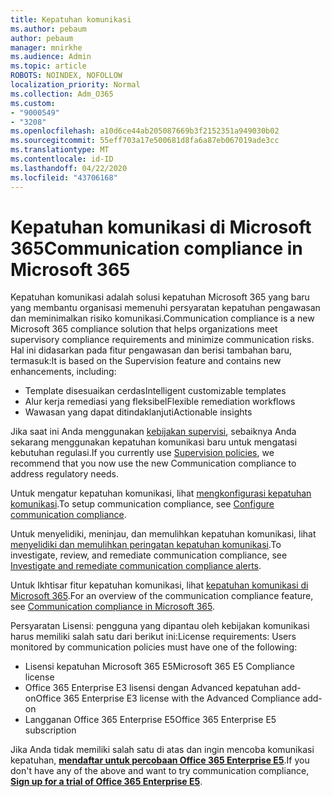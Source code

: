 ```yaml
---
title: Kepatuhan komunikasi
ms.author: pebaum
author: pebaum
manager: mnirkhe
ms.audience: Admin
ms.topic: article
ROBOTS: NOINDEX, NOFOLLOW
localization_priority: Normal
ms.collection: Adm_O365
ms.custom:
- "9000549"
- "3208"
ms.openlocfilehash: a10d6ce44ab205087669b3f2152351a949030b02
ms.sourcegitcommit: 55eff703a17e500681d8fa6a87eb067019ade3cc
ms.translationtype: MT
ms.contentlocale: id-ID
ms.lasthandoff: 04/22/2020
ms.locfileid: "43706168"
---
```

# <a name="communication-compliance-in-microsoft-365"></a><span data-ttu-id="ad260-102">Kepatuhan komunikasi di Microsoft 365</span><span class="sxs-lookup"><span data-stu-id="ad260-102">Communication compliance in Microsoft 365</span></span>

<span data-ttu-id="ad260-103">Kepatuhan komunikasi adalah solusi kepatuhan Microsoft 365 yang baru yang membantu organisasi memenuhi persyaratan kepatuhan pengawasan dan meminimalkan risiko komunikasi.</span><span class="sxs-lookup"><span data-stu-id="ad260-103">Communication compliance is a new Microsoft 365 compliance solution that helps organizations meet supervisory compliance requirements and minimize communication risks.</span></span> <span data-ttu-id="ad260-104">Hal ini didasarkan pada fitur pengawasan dan berisi tambahan baru, termasuk:</span><span class="sxs-lookup"><span data-stu-id="ad260-104">It is based on the Supervision feature and contains new enhancements, including:</span></span>

- <span data-ttu-id="ad260-105">Template disesuaikan cerdas</span><span class="sxs-lookup"><span data-stu-id="ad260-105">Intelligent customizable templates</span></span>
- <span data-ttu-id="ad260-106">Alur kerja remediasi yang fleksibel</span><span class="sxs-lookup"><span data-stu-id="ad260-106">Flexible remediation workflows</span></span>
- <span data-ttu-id="ad260-107">Wawasan yang dapat ditindaklanjuti</span><span class="sxs-lookup"><span data-stu-id="ad260-107">Actionable insights</span></span>

<span data-ttu-id="ad260-108">Jika saat ini Anda menggunakan [kebijakan supervisi](https://docs.microsoft.com/microsoft-365/compliance/supervision-policies), sebaiknya Anda sekarang menggunakan kepatuhan komunikasi baru untuk mengatasi kebutuhan regulasi.</span><span class="sxs-lookup"><span data-stu-id="ad260-108">If you currently use [Supervision policies](https://docs.microsoft.com/microsoft-365/compliance/supervision-policies), we recommend that you now use the new Communication compliance to address regulatory needs.</span></span>

<span data-ttu-id="ad260-109">Untuk mengatur kepatuhan komunikasi, lihat [mengkonfigurasi kepatuhan komunikasi](https://docs.microsoft.com/microsoft-365/compliance/communication-compliance-configure).</span><span class="sxs-lookup"><span data-stu-id="ad260-109">To setup communication compliance, see [Configure communication compliance](https://docs.microsoft.com/microsoft-365/compliance/communication-compliance-configure).</span></span>

<span data-ttu-id="ad260-110">Untuk menyelidiki, meninjau, dan memulihkan kepatuhan komunikasi, lihat [menyelidiki dan memulihkan peringatan kepatuhan komunikasi](https://docs.microsoft.com/microsoft-365/compliance/communication-compliance-investigate-remediate).</span><span class="sxs-lookup"><span data-stu-id="ad260-110">To investigate, review, and remediate communication compliance, see [Investigate and remediate communication compliance alerts](https://docs.microsoft.com/microsoft-365/compliance/communication-compliance-investigate-remediate).</span></span>

<span data-ttu-id="ad260-111">Untuk Ikhtisar fitur kepatuhan komunikasi, lihat [kepatuhan komunikasi di Microsoft 365](https://docs.microsoft.com/microsoft-365/compliance/communication-compliance).</span><span class="sxs-lookup"><span data-stu-id="ad260-111">For an overview of the communication compliance feature, see [Communication compliance in Microsoft 365](https://docs.microsoft.com/microsoft-365/compliance/communication-compliance).</span></span>

<span data-ttu-id="ad260-112">Persyaratan Lisensi: pengguna yang dipantau oleh kebijakan komunikasi harus memiliki salah satu dari berikut ini:</span><span class="sxs-lookup"><span data-stu-id="ad260-112">License requirements: Users monitored by communication policies must have one of the following:</span></span>

- <span data-ttu-id="ad260-113">Lisensi kepatuhan Microsoft 365 E5</span><span class="sxs-lookup"><span data-stu-id="ad260-113">Microsoft 365 E5 Compliance license</span></span>
- <span data-ttu-id="ad260-114">Office 365 Enterprise E3 lisensi dengan Advanced kepatuhan add-on</span><span class="sxs-lookup"><span data-stu-id="ad260-114">Office 365 Enterprise E3 license with the Advanced Compliance add-on</span></span>
- <span data-ttu-id="ad260-115">Langganan Office 365 Enterprise E5</span><span class="sxs-lookup"><span data-stu-id="ad260-115">Office 365 Enterprise E5 subscription</span></span>

<span data-ttu-id="ad260-116">Jika Anda tidak memiliki salah satu di atas dan ingin mencoba komunikasi kepatuhan, **[mendaftar untuk percobaan Office 365 Enterprise E5](https://go.microsoft.com/fwlink/p/?LinkID=698279)**.</span><span class="sxs-lookup"><span data-stu-id="ad260-116">If you don't have any of the above and want to try communication compliance, **[Sign up for a trial of Office 365 Enterprise E5](https://go.microsoft.com/fwlink/p/?LinkID=698279)**.</span></span>